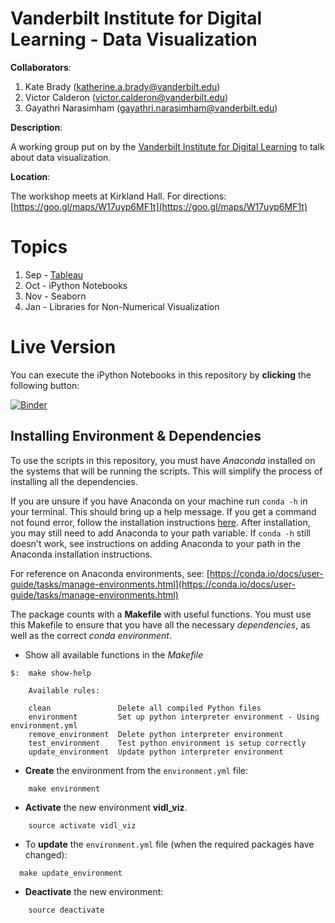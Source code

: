 # Vanderbilt Institute for Digital Learning - Data Visualization

__Collaborators__: 

1. Kate Brady ([katherine.a.brady@vanderbilt.edu](mailto:katherine.a.brady@vanderbilt.edu))
2. Victor Calderon ([victor.calderon@vanderbilt.edu](mailto:victor.calderon@vanderbilt.edu))
3. Gayathri Narasimham ([gayathri.narasimham@vanderbilt.edu](mailto:gayathri.narasimham@Vanderbilt.Edu))

**Description**:

A working group put on by the [Vanderbilt Institute for Digital Learning](https://www.vanderbilt.edu/vidl/) to talk about data visualization.

**Location**:

The workshop meets at Kirkland Hall. For directions: [https://goo.gl/maps/W17uyp6MF1t](https://goo.gl/maps/W17uyp6MF1t)

# Topics
1. Sep - [Tableau](https://public.tableau.com/profile/atakan.okan#!/vizhome/Workshop_3/Dashboard1)
1. Oct - iPython Notebooks
1. Nov - Seaborn
1. Jan - Libraries for Non-Numerical Visualization

# Live Version

You can execute the iPython Notebooks in this repository by **clicking** the following button:

[![Binder](https://mybinder.org/badge.svg)](https://mybinder.org/v2/gh/kbrady/vidl_data_viz/master)

## Installing Environment & Dependencies

To use the scripts in this repository, you must have _Anaconda_ installed on the systems that will be running the scripts. This will simplify the process of installing all the dependencies.

If you are unsure if you have Anaconda on your machine run `conda -h` in your terminal. This should bring up a help message. If you get a command not found error, follow the installation instructions [here](https://docs.anaconda.com/anaconda/install/).  After installation, you may still need to add Anaconda to your path variable. If `conda -h` still doesn't work, see instructions on adding Anaconda to your path in the Anaconda installation instructions.

For reference on Anaconda environments, see: [https://conda.io/docs/user-guide/tasks/manage-environments.html](https://conda.io/docs/user-guide/tasks/manage-environments.html)

The package counts with a __Makefile__ with useful functions. You must use this Makefile to ensure that you have all the necessary _dependencies_, as well as the correct _conda environment_. 

* Show all available functions in the _Makefile_

```
$:  make show-help
    
    Available rules:
    
    clean               Delete all compiled Python files
    environment         Set up python interpreter environment - Using environment.yml
    remove_environment  Delete python interpreter environment
    test_environment    Test python environment is setup correctly
    update_environment  Update python interpreter environment
```

* __Create__ the environment from the `environment.yml` file:

```
    make environment
```

* __Activate__ the new environment __vidl_viz__.

```
    source activate vidl_viz
```

* To __update__ the `environment.yml` file (when the required packages have changed):

```
  make update_environment
```

* __Deactivate__ the new environment:

```
    source deactivate
```